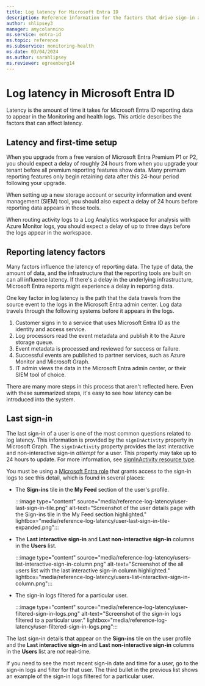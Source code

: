 ```yaml
---
title: Log latency for Microsoft Entra ID
description: Reference information for the factors that drive sign-in and audit log latency in Microsoft Entra ID
author: shlipsey3
manager: amycolannino
ms.service: entra-id
ms.topic: reference
ms.subservice: monitoring-health
ms.date: 03/04/2024
ms.author: sarahlipsey
ms.reviewer: egreenberg14
---
```


# Log latency in Microsoft Entra ID

Latency is the amount of time it takes for Microsoft Entra ID reporting data to appear in the Monitoring and health logs. This article describes the factors that can affect latency.

## Latency and first-time setup

When you upgrade from a free version of Microsoft Entra Premium P1 or P2, you should expect a delay of roughly 24 hours from when you upgrade your tenant before all premium reporting features show data. Many premium reporting features only begin retaining data after this 24-hour period following your upgrade.

When setting up a new storage account or security information and event management (SIEM) tool, you should also expect a delay of 24 hours before reporting data appears in those tools.

When routing activity logs to a Log Analytics workspace for analysis with Azure Monitor logs, you should expect a delay of up to three days before the logs appear in the workspace.

## Reporting latency factors

Many factors influence the latency of reporting data. The type of data, the amount of data, and the infrastructure that the reporting tools are built on can all influence latency. If there's a delay in the underlying infrastructure, Microsoft Entra reports might experience a delay in reporting data.

One key factor in log latency is the path that the data travels from the source event to the logs in the Microsoft Entra admin center. Log data travels through the following systems before it appears in the logs.

1. Customer signs in to a service that uses Microsoft Entra ID as the identity and access service.
1. Log processors read the event metadata and publish it to the Azure storage queue.
1. Event metadata is processed and reviewed for success or failure.
1. Successful events are published to partner services, such as Azure Monitor and Microsoft Graph.
1. IT admin views the data in the Microsoft Entra admin center, or their SIEM tool of choice.

There are many more steps in this process that aren't reflected here. Even with these summarized steps, it's easy to see how latency can be introduced into the system.

## Last sign-in

The last sign-in of a user is one of the most common questions related to log latency. This information is provided by the `signInActivity` property in Microsoft Graph. The `signInActivity` property provides the last interactive and non-interactive sign-in *attempt* for a user. This property may take up to 24 hours to update. For more information, see [signInActivity resource type](/graph/api/resources/signinactivity?view=graph-rest-beta&preserve-view=true).

You must be using a [Microsoft Entra role](howto-access-activity-logs.md#prerequisites) that grants access to the sign-in logs to see this detail, which is found in several places:

- The **Sign-ins** tile in the **My Feed** section of the user's profile.

  :::image type="content" source="media/reference-log-latency/user-last-sign-in-tile.png" alt-text="Screenshot of the user details page with the Sign-ins tile in the My Feed section highlighted." lightbox="media/reference-log-latency/user-last-sign-in-tile-expanded.png":::

- The **Last interactive sign-in** and **Last non-interactive sign-in** columns in the **Users** list.

  :::image type="content" source="media/reference-log-latency/users-list-interactive-sign-in-column.png" alt-text="Screenshot of the all users list with the last interactive sign-in column highlighted." lightbox="media/reference-log-latency/users-list-interactive-sign-in-column.png":::

- The sign-in logs filtered for a particular user.

    :::image type="content" source="media/reference-log-latency/user-filtered-sign-in-logs.png" alt-text="Screenshot of the sign-in logs filtered to a particular user." lightbox="media/reference-log-latency/user-filtered-sign-in-logs.png":::

The last sign-in details that appear on the **Sign-ins** tile on the user profile and the **Last interactive sign-in** and **Last non-interactive sign-in** columns in the **Users** list are *not* real-time.

If you need to see the most recent sign-in date and time for a user, go to the sign-in logs and filter for that user. The third bullet in the previous list shows an example of the sign-in logs filtered for a particular user.
